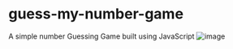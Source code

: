 # guess-my-number-game
A simple number Guessing Game built using JavaScript
![image](https://user-images.githubusercontent.com/91368799/188254313-52b7725a-63e7-4665-9e4a-6b7785aeb217.png)
